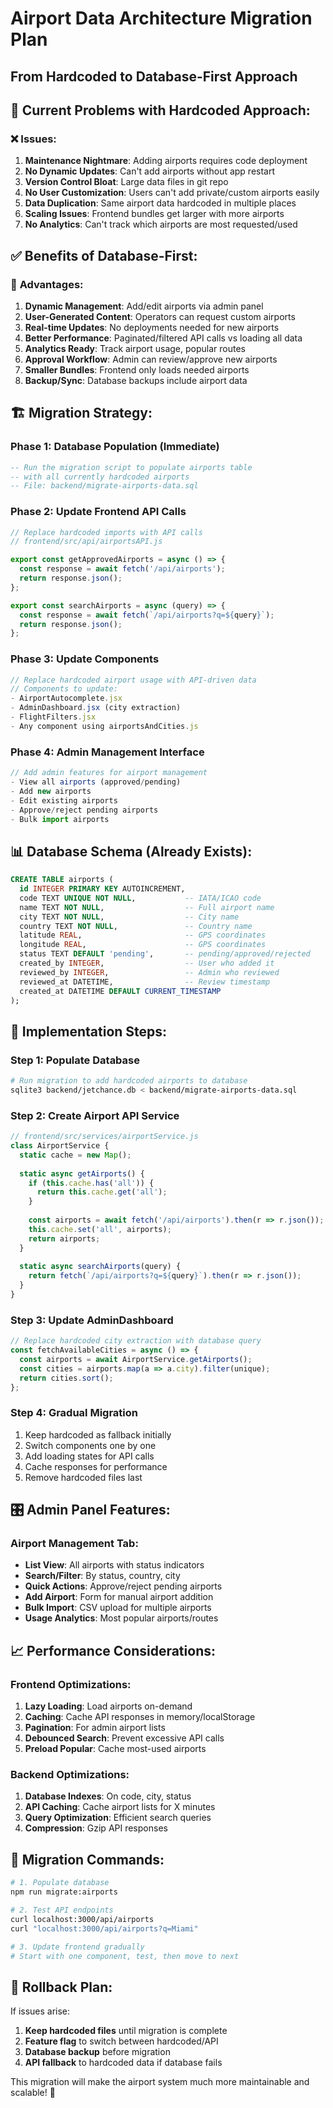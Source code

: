 # Airport Data Architecture Migration Plan
## From Hardcoded to Database-First Approach

## 🎯 **Current Problems with Hardcoded Approach:**

### ❌ **Issues:**
1. **Maintenance Nightmare**: Adding airports requires code deployment
2. **No Dynamic Updates**: Can't add airports without app restart
3. **Version Control Bloat**: Large data files in git repo
4. **No User Customization**: Users can't add private/custom airports easily
5. **Data Duplication**: Same airport data hardcoded in multiple places
6. **Scaling Issues**: Frontend bundles get larger with more airports
7. **No Analytics**: Can't track which airports are most requested/used

## ✅ **Benefits of Database-First:**

### 🚀 **Advantages:**
1. **Dynamic Management**: Add/edit airports via admin panel
2. **User-Generated Content**: Operators can request custom airports
3. **Real-time Updates**: No deployments needed for new airports
4. **Better Performance**: Paginated/filtered API calls vs loading all data
5. **Analytics Ready**: Track airport usage, popular routes
6. **Approval Workflow**: Admin can review/approve new airports
7. **Smaller Bundles**: Frontend only loads needed airports
8. **Backup/Sync**: Database backups include airport data

## 🏗️ **Migration Strategy:**

### **Phase 1: Database Population (Immediate)**
```sql
-- Run the migration script to populate airports table
-- with all currently hardcoded airports
-- File: backend/migrate-airports-data.sql
```

### **Phase 2: Update Frontend API Calls**
```javascript
// Replace hardcoded imports with API calls
// frontend/src/api/airportsAPI.js

export const getApprovedAirports = async () => {
  const response = await fetch('/api/airports');
  return response.json();
};

export const searchAirports = async (query) => {
  const response = await fetch(`/api/airports?q=${query}`);
  return response.json();
};
```

### **Phase 3: Update Components**
```javascript
// Replace hardcoded airport usage with API-driven data
// Components to update:
- AirportAutocomplete.jsx
- AdminDashboard.jsx (city extraction)
- FlightFilters.jsx
- Any component using airportsAndCities.js
```

### **Phase 4: Admin Management Interface**
```javascript
// Add admin features for airport management
- View all airports (approved/pending)
- Add new airports
- Edit existing airports
- Approve/reject pending airports
- Bulk import airports
```

## 📊 **Database Schema (Already Exists):**

```sql
CREATE TABLE airports (
  id INTEGER PRIMARY KEY AUTOINCREMENT,
  code TEXT UNIQUE NOT NULL,           -- IATA/ICAO code
  name TEXT NOT NULL,                  -- Full airport name
  city TEXT NOT NULL,                  -- City name
  country TEXT NOT NULL,               -- Country name
  latitude REAL,                       -- GPS coordinates
  longitude REAL,                      -- GPS coordinates
  status TEXT DEFAULT 'pending',       -- pending/approved/rejected
  created_by INTEGER,                  -- User who added it
  reviewed_by INTEGER,                 -- Admin who reviewed
  reviewed_at DATETIME,                -- Review timestamp
  created_at DATETIME DEFAULT CURRENT_TIMESTAMP
);
```

## 🔄 **Implementation Steps:**

### **Step 1: Populate Database**
```bash
# Run migration to add hardcoded airports to database
sqlite3 backend/jetchance.db < backend/migrate-airports-data.sql
```

### **Step 2: Create Airport API Service**
```javascript
// frontend/src/services/airportService.js
class AirportService {
  static cache = new Map();
  
  static async getAirports() {
    if (this.cache.has('all')) {
      return this.cache.get('all');
    }
    
    const airports = await fetch('/api/airports').then(r => r.json());
    this.cache.set('all', airports);
    return airports;
  }
  
  static async searchAirports(query) {
    return fetch(`/api/airports?q=${query}`).then(r => r.json());
  }
}
```

### **Step 3: Update AdminDashboard**
```javascript
// Replace hardcoded city extraction with database query
const fetchAvailableCities = async () => {
  const airports = await AirportService.getAirports();
  const cities = airports.map(a => a.city).filter(unique);
  return cities.sort();
};
```

### **Step 4: Gradual Migration**
1. Keep hardcoded as fallback initially
2. Switch components one by one
3. Add loading states for API calls
4. Cache responses for performance
5. Remove hardcoded files last

## 🎛️ **Admin Panel Features:**

### **Airport Management Tab:**
- **List View**: All airports with status indicators
- **Search/Filter**: By status, country, city
- **Quick Actions**: Approve/reject pending airports
- **Add Airport**: Form for manual airport addition
- **Bulk Import**: CSV upload for multiple airports
- **Usage Analytics**: Most popular airports/routes

## 📈 **Performance Considerations:**

### **Frontend Optimizations:**
1. **Lazy Loading**: Load airports on-demand
2. **Caching**: Cache API responses in memory/localStorage
3. **Pagination**: For admin airport lists
4. **Debounced Search**: Prevent excessive API calls
5. **Preload Popular**: Cache most-used airports

### **Backend Optimizations:**
1. **Database Indexes**: On code, city, status
2. **API Caching**: Cache airport lists for X minutes
3. **Query Optimization**: Efficient search queries
4. **Compression**: Gzip API responses

## 🔧 **Migration Commands:**

```bash
# 1. Populate database
npm run migrate:airports

# 2. Test API endpoints
curl localhost:3000/api/airports
curl "localhost:3000/api/airports?q=Miami"

# 3. Update frontend gradually
# Start with one component, test, then move to next
```

## 🚦 **Rollback Plan:**

If issues arise:
1. **Keep hardcoded files** until migration is complete
2. **Feature flag** to switch between hardcoded/API
3. **Database backup** before migration
4. **API fallback** to hardcoded data if database fails

This migration will make the airport system much more maintainable and scalable! 🚀